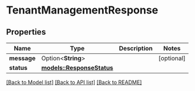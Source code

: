 # TenantManagementResponse

## Properties

Name | Type | Description | Notes
------------ | ------------- | ------------- | -------------
**message** | Option<**String**> |  | [optional]
**status** | [**models::ResponseStatus**](ResponseStatus.md) |  | 

[[Back to Model list]](../README.md#documentation-for-models) [[Back to API list]](../README.md#documentation-for-api-endpoints) [[Back to README]](../README.md)



